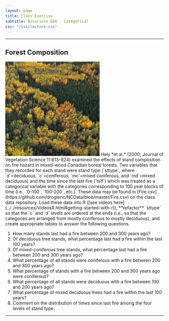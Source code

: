 ```yaml
---
layout: page
title: Class Exercise
subtitle: Bivariate EDA - Categorical
css: "/css/lecture.css"
---
```


----

## Forest Composition
<img src="../zimgs/forestcomp.jpg" alt="Forest Composition" class="img-right">
Hely *et al.* (2000; Journal of Vegetation Science 11:813-824) examined the effects of stand composition on fire hazard in mixed-wood Canadian boreal forests.  Two variables that they recorded for each stand were stand type (`sttype`, where `d`=deciduous, `c`=coniferous, `mc`=mixed coniferous, and `md`=mixed deciduous) and the time since the last fire (`tslf`) which was treated as a categorical variable with the categories corresponding to 100 year blocks of time (i.e., `0-100`, `100-200`, etc.).  These data may be found in [Fire.csv](https://github.com/droglenc/NCData/blob/master/Fire.csv) on the class data repository.  Load these data into R ([see videos here](../../resources/VideosR.html#getting-started-with-r)), **refactor** `sttype` so that the `c` and `d` levels are ordered at the ends (i.e., so that the categories are arranged from mostly coniferous to mostly deciduous), and create appropriate tables to answer the following questions.

1. How many stands last had a fire between 200 and 300 years ago?
1. Of deciduous tree stands, what percentage last had a fire within the last 100 years?
1. Of mixed-coniferous tree stands, what percentage last had a fire between 200 and 300 years ago?
1. What percentage of all stands were coniferous with a fire between 200 and 300 years ago?
1. What percentage of stands with a fire between 200 and 300 years ago were coniferous?
1. What percentage of all stands were deciduous with a fire between 100 and 200 years ago?
1. What percentage of mixed deciduous trees had a fire within the last 100 years?
1. Comment on the distribution of times since last fire among the four levels of stand type.

----
